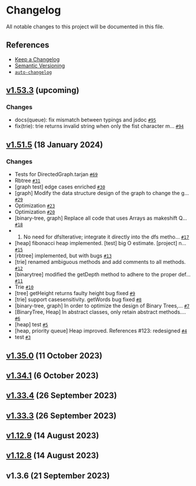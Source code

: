 # Changelog

All notable changes to this project will be documented in this file.

## References

- [Keep a Changelog](https://keepachangelog.com/en/1.0.0/)
- [Semantic Versioning](https://semver.org/spec/v2.0.0.html)
- [`auto-changelog`](https://github.com/CookPete/auto-changelog)

## [v1.53.3](https://github.com/zrwusa/data-structure-typed/compare/v1.51.5...main) (upcoming)

### Changes

- docs(queue): fix mismatch between typings and jsdoc [`#95`](https://github.com/zrwusa/data-structure-typed/pull/95)
- fix(trie): trie returns invalid string when only the fist character m… [`#94`](https://github.com/zrwusa/data-structure-typed/pull/94)

## [v1.51.5](https://github.com/zrwusa/data-structure-typed/compare/v1.35.0...v1.51.5) (18 January 2024)

### Changes

- Tests for DirectedGraph.tarjan [`#69`](https://github.com/zrwusa/data-structure-typed/pull/69)
- Rbtree [`#31`](https://github.com/zrwusa/data-structure-typed/pull/31)
- [graph test] edge cases enriched [`#30`](https://github.com/zrwusa/data-structure-typed/pull/30)
- [graph] Modify the data structure design of the graph to change the g… [`#29`](https://github.com/zrwusa/data-structure-typed/pull/29)
- Optimization [`#23`](https://github.com/zrwusa/data-structure-typed/pull/23)
- Optimization [`#20`](https://github.com/zrwusa/data-structure-typed/pull/20)
- [binary-tree, graph] Replace all code that uses Arrays as makeshift Q… [`#18`](https://github.com/zrwusa/data-structure-typed/pull/18)
- 1. No need for dfsIterative; integrate it directly into the dfs metho… [`#17`](https://github.com/zrwusa/data-structure-typed/pull/17)
- [heap] fibonacci heap implemented. [test] big O estimate. [project] n… [`#15`](https://github.com/zrwusa/data-structure-typed/pull/15)
- [rbtree] implemented, but with bugs [`#13`](https://github.com/zrwusa/data-structure-typed/pull/13)
- [trie] renamed ambiguous methods and add comments to all methods. [`#12`](https://github.com/zrwusa/data-structure-typed/pull/12)
- [binarytree] modified the getDepth method to adhere to the proper def… [`#11`](https://github.com/zrwusa/data-structure-typed/pull/11)
- Trie [`#10`](https://github.com/zrwusa/data-structure-typed/pull/10)
- [tree] getHeight returns faulty height bug fixed [`#9`](https://github.com/zrwusa/data-structure-typed/pull/9)
- [trie] support casesensitivity. getWords bug fixed [`#8`](https://github.com/zrwusa/data-structure-typed/pull/8)
- [binary-tree, graph] In order to optimize the design of Binary Trees,… [`#7`](https://github.com/zrwusa/data-structure-typed/pull/7)
- [BinaryTree, Heap] In abstract classes, only retain abstract methods.… [`#6`](https://github.com/zrwusa/data-structure-typed/pull/6)
- [heap] test [`#5`](https://github.com/zrwusa/data-structure-typed/pull/5)
- [heap, priority queue] Heap improved. References #123: redesigned [`#4`](https://github.com/zrwusa/data-structure-typed/pull/4)
- test [`#3`](https://github.com/zrwusa/data-structure-typed/pull/3)

## [v1.35.0](https://github.com/zrwusa/data-structure-typed/compare/v1.34.1...v1.35.0) (11 October 2023)

## [v1.34.1](https://github.com/zrwusa/data-structure-typed/compare/v1.33.4...v1.34.1) (6 October 2023)

## [v1.33.4](https://github.com/zrwusa/data-structure-typed/compare/v1.33.3...v1.33.4) (26 September 2023)

## [v1.33.3](https://github.com/zrwusa/data-structure-typed/compare/v1.12.9...v1.33.3) (26 September 2023)

## [v1.12.9](https://github.com/zrwusa/data-structure-typed/compare/v1.12.8...v1.12.9) (14 August 2023)

## [v1.12.8](https://github.com/zrwusa/data-structure-typed/compare/v1.3.6...v1.12.8) (14 August 2023)

## v1.3.6 (21 September 2023)
